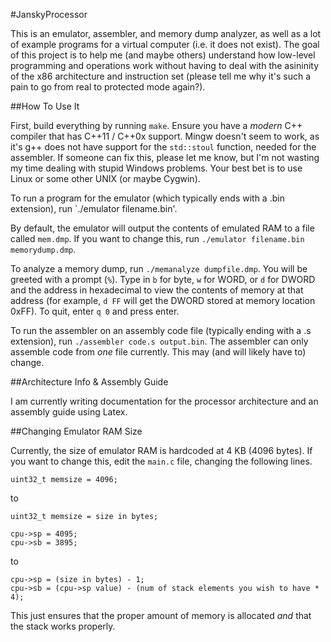 #JanskyProcessor

This is an emulator, assembler, and memory dump analyzer, as well as a lot of example programs for a virtual computer (i.e. it does not exist). The goal of this project is to help me (and maybe others) understand how low-level programming and operations work without having to deal with the asininity of the x86 architecture and instruction set (please tell me why it's such a pain to go from real to protected mode again?). 

##How To Use It

First, build everything by running `make`. Ensure you have a *modern* C++ compiler that has C++11 / C++0x support. Mingw doesn't seem to work, as it's g++ does not have support for the `std::stoul` function, needed for the assembler. If someone can fix this, please let me know, but I'm not wasting my time dealing with stupid Windows problems. Your best bet is to use Linux or some other UNIX (or maybe Cygwin). 

To run a program for the emulator (which typically ends with a .bin extension), run `./emulator filename.bin'.

By default, the emulator will output the contents of emulated RAM to a file called `mem.dmp`. If you want to change this, run `./emulator filename.bin memorydump.dmp`.

To analyze a memory dump, run `./memanalyze dumpfile.dmp`. You will be greeted with a prompt (`%`). Type in `b` for byte, `w` for WORD, or `d` for DWORD and the address in hexadecimal to view the contents of memory at that address (for example, `d FF` will get the DWORD stored at memory location 0xFF). To quit, enter `q 0` and press enter.

To run the assembler on an assembly code file (typically ending with a .s extension), run `./assembler code.s output.bin`. The assembler can only assemble code from *one* file currently. This may (and will likely have to) change.

##Architecture Info & Assembly Guide

I am currently writing documentation for the processor architecture and an assembly guide using Latex.

##Changing Emulator RAM Size

Currently, the size of emulator RAM is hardcoded at 4 KB (4096 bytes). If you want to change this, edit the `main.c` file, changing the following lines.

```
uint32_t memsize = 4096;
```

to

```
uint32_t memsize = size in bytes;
```

```
cpu->sp = 4095;
cpu->sb = 3895;
```

to

```
cpu->sp = (size in bytes) - 1;
cpu->sb = (cpu->sp value) - (num of stack elements you wish to have * 4);
```

This just ensures that the proper amount of memory is allocated *and* that the stack works properly.
